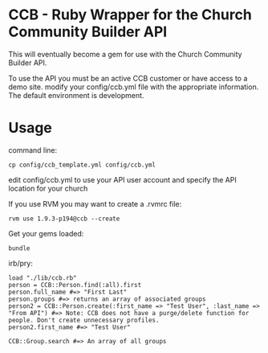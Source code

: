 CCB - Ruby Wrapper for the Church Community Builder API
===

This will eventually become a gem for use with the Church Community Builder API.

To use the API you must be an active CCB customer or have access to a demo site.
modify your config/ccb.yml file with the appropriate information. The
default environment is development.

Usage
====

command line:
```
cp config/ccb_template.yml config/ccb.yml
```
edit config/ccb.yml to use your API user account and specify the API location for your church

If you use RVM you may want to create a .rvmrc file:
```
rvm use 1.9.3-p194@ccb --create
```

Get your gems loaded:
```
bundle
```

irb/pry:

```
load "./lib/ccb.rb"
person = CCB::Person.find(:all).first
person.full_name #=> "First Last"
person.groups #=> returns an array of associated groups
person2 = CCB::Person.create(:first_name => "Test User", :last_name => "From API") #=> Note: CCB does not have a purge/delete function for people. Don't create unnecessary profiles.
person2.first_name #=> "Test User"

CCB::Group.search #=> An array of all groups
```

